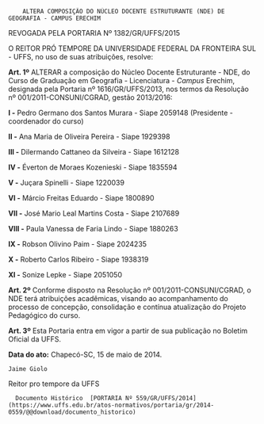         ALTERA COMPOSIÇÃO DO NÚCLEO DOCENTE ESTRUTURANTE (NDE) DE GEOGRAFIA - CAMPUS ERECHIM  

REVOGADA PELA PORTARIA Nº 1382/GR/UFFS/2015

 O REITOR PRÓ TEMPORE DA UNIVERSIDADE FEDERAL DA FRONTEIRA SUL - UFFS, no uso de suas atribuições, resolve:

 **Art. 1º** ALTERAR a composição do Núcleo Docente Estruturante - NDE, do Curso de Graduação em Geografia - Licenciatura - *Campus* Erechim, designada pela Portaria nº 1616/GR/UFFS/2013, nos termos da Resolução nº 001/2011-CONSUNI/CGRAD, gestão 2013/2016:

 **I -** Pedro Germano dos Santos Murara - Siape 2059148 (Presidente - coordenador do curso)

 **II -** Ana Maria de Oliveira Pereira - Siape 1929398

 **III -** Dilermando Cattaneo da Silveira - Siape 1612128

 **IV -** Éverton de Moraes Kozenieski - Siape 1835594

 **V -** Juçara Spinelli - Siape 1220039

 **VI -** Márcio Freitas Eduardo - Siape 1800890

 **VII -** José Mario Leal Martins Costa - Siape 2107689

 **VIII -** Paula Vanessa de Faria Lindo - Siape 1880263

 **IX -** Robson Olivino Paim - Siape 2024235

 **X -** Roberto Carlos Ribeiro - Siape 1938319

 **XI -** Sonize Lepke - Siape 2051050

 **Art. 2º** Conforme disposto na Resolução nº 001/2011-CONSUNI/CGRAD, o NDE terá atribuições acadêmicas, visando ao acompanhamento do processo de concepção, consolidação e contínua atualização do Projeto Pedagógico do curso.

 **Art. 3º** Esta Portaria entra em vigor a partir de sua publicação no Boletim Oficial da UFFS.

  

   **Data do ato:** Chapecó-SC, 15 de maio de 2014.   
 

    Jaime Giolo   
 Reitor pro tempore da UFFS 

      Documento Histórico  [PORTARIA Nº 559/GR/UFFS/2014](https://www.uffs.edu.br/atos-normativos/portaria/gr/2014-0559/@@download/documento_historico)     
      